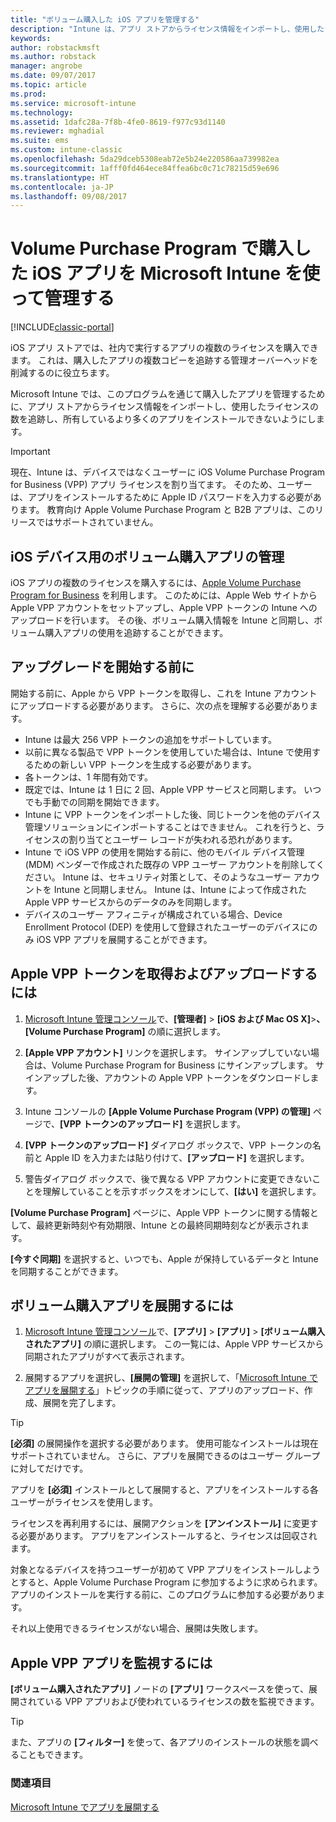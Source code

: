 ```yaml
---
title: "ボリューム購入した iOS アプリを管理する"
description: "Intune は、アプリ ストアからライセンス情報をインポートし、使用したライセンスの数を追跡し、所有しているより多くのアプリをインストールできないようにすることで、Apple からボリューム購入したアプリを管理するために使用します。"
keywords: 
author: robstackmsft
ms.author: robstack
manager: angrobe
ms.date: 09/07/2017
ms.topic: article
ms.prod: 
ms.service: microsoft-intune
ms.technology: 
ms.assetid: 1dafc28a-7f8b-4fe0-8619-f977c93d1140
ms.reviewer: mghadial
ms.suite: ems
ms.custom: intune-classic
ms.openlocfilehash: 5da29dceb5308eab72e5b24e220586aa739982ea
ms.sourcegitcommit: 1afff0fd464ece84ffea6bc0c71c78215d59e696
ms.translationtype: HT
ms.contentlocale: ja-JP
ms.lasthandoff: 09/08/2017
---
```

# <a name="manage-ios-apps-you-purchased-through-a-volume-purchase-program-with-microsoft-intune"></a>Volume Purchase Program で購入した iOS アプリを Microsoft Intune を使って管理する

[!INCLUDE[classic-portal](../includes/classic-portal.md)]

iOS アプリ ストアでは、社内で実行するアプリの複数のライセンスを購入できます。 これは、購入したアプリの複数コピーを追跡する管理オーバーヘッドを削減するのに役立ちます。

Microsoft Intune では、このプログラムを通じて購入したアプリを管理するために、アプリ ストアからライセンス情報をインポートし、使用したライセンスの数を追跡し、所有しているより多くのアプリをインストールできないようにします。

> [!Important]
> 現在、Intune は、デバイスではなくユーザーに iOS Volume Purchase Program for Business (VPP) アプリ ライセンスを割り当てます。 そのため、ユーザーは、アプリをインストールするために Apple ID パスワードを入力する必要があります。
> 教育向け Apple Volume Purchase Program と B2B アプリは、このリリースではサポートされていません。

## <a name="manage-volume-purchased-apps-for-ios-devices"></a>iOS デバイス用のボリューム購入アプリの管理
iOS アプリの複数のライセンスを購入するには、[Apple Volume Purchase Program for Business](http://www.apple.com/business/vpp/) を利用します。 このためには、Apple Web サイトから Apple VPP アカウントをセットアップし、Apple VPP トークンの Intune へのアップロードを行います。  その後、ボリューム購入情報を Intune と同期し、ボリューム購入アプリの使用を追跡することができます。

## <a name="before-you-start"></a>アップグレードを開始する前に
開始する前に、Apple から VPP トークンを取得し、これを Intune アカウントにアップロードする必要があります。 さらに、次の点を理解する必要があります。

* Intune は最大 256 VPP トークンの追加をサポートしています。
* 以前に異なる製品で VPP トークンを使用していた場合は、Intune で使用するための新しい VPP トークンを生成する必要があります。
* 各トークンは、1 年間有効です。
* 既定では、Intune は 1 日に 2 回、Apple VPP サービスと同期します。 いつでも手動での同期を開始できます。
* Intune に VPP トークンをインポートした後、同じトークンを他のデバイス管理ソリューションにインポートすることはできません。 これを行うと、ライセンスの割り当てとユーザー レコードが失われる恐れがあります。
* Intune で iOS VPP の使用を開始する前に、他のモバイル デバイス管理 (MDM) ベンダーで作成された既存の VPP ユーザー アカウントを削除してください。 Intune は、セキュリティ対策として、そのようなユーザー アカウントを Intune と同期しません。 Intune は、Intune によって作成された Apple VPP サービスからのデータのみを同期します。
* デバイスのユーザー アフィニティが構成されている場合、Device Enrollment Protocol (DEP) を使用して登録されたユーザーのデバイスにのみ iOS VPP アプリを展開することができます。

## <a name="to-get-and-upload-an-apple-vpp-token"></a>Apple VPP トークンを取得およびアップロードするには

1.  [Microsoft Intune 管理コンソール](https://manage.microsoft.com)で、**[管理者]** &gt; **[iOS および Mac OS X]**&gt;**、[Volume Purchase Program]** の順に選択します。

2.  **[Apple VPP アカウント]** リンクを選択します。 サインアップしていない場合は、Volume Purchase Program for Business にサインアップします。 サインアップした後、アカウントの Apple VPP トークンをダウンロードします。

3.  Intune コンソールの **[Apple Volume Purchase Program (VPP) の管理]** ページで、**[VPP トークンのアップロード]** を選択します。

4.  **[VPP トークンのアップロード]** ダイアログ ボックスで、VPP トークンの名前と Apple ID を入力または貼り付けて、**[アップロード]** を選択します。

5.  警告ダイアログ ボックスで、後で異なる VPP アカウントに変更できないことを理解していることを示すボックスをオンにして、**[はい]** を選択します。

**[Volume Purchase Program]** ページに、Apple VPP トークンに関する情報として、最終更新時刻や有効期限、Intune との最終同期時刻などが表示されます。

**[今すぐ同期]** を選択すると、いつでも、Apple が保持しているデータと Intune を同期することができます。

## <a name="to-deploy-a-volume-purchased-app"></a>ボリューム購入アプリを展開するには

1.  [Microsoft Intune 管理コンソール](https://manage.microsoft.com)で、**[アプリ]** &gt; **[アプリ]** &gt; **[ボリューム購入されたアプリ]** の順に選択します。 この一覧には、Apple VPP サービスから同期されたアプリがすべて表示されます。

2.  展開するアプリを選択し、**[展開の管理]** を選択して、「[Microsoft Intune でアプリを展開する](deploy-apps-in-microsoft-intune.md)」トピックの手順に従って、アプリのアップロード、作成、展開を完了します。

> [!TIP]
> **[必須]** の展開操作を選択する必要があります。 使用可能なインストールは現在サポートされていません。 さらに、アプリを展開できるのはユーザー グループに対してだけです。

アプリを **[必須]** インストールとして展開すると、アプリをインストールする各ユーザーがライセンスを使用します。

ライセンスを再利用するには、展開アクションを **[アンインストール]** に変更する必要があります。 アプリをアンインストールすると、ライセンスは回収されます。

対象となるデバイスを持つユーザーが初めて VPP アプリをインストールしようとすると、Apple Volume Purchase Program に参加するように求められます。 アプリのインストールを実行する前に、このプログラムに参加する必要があります。

それ以上使用できるライセンスがない場合、展開は失敗します。

## <a name="to-monitor-apple-vpp-apps"></a>Apple VPP アプリを監視するには
**[ボリューム購入されたアプリ]** ノードの **[アプリ]** ワークスペースを使って、展開されている VPP アプリおよび使われているライセンスの数を監視できます。

> [!TIP]
> また、アプリの **[フィルター]** を使って、各アプリのインストールの状態を調べることもできます。

### <a name="see-also"></a>関連項目
[Microsoft Intune でアプリを展開する](deploy-apps-in-microsoft-intune.md)
